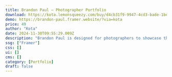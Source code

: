 ```yaml
---
title: Brandon Paul — Photographer Portfolio
download: https://kota.lemonsqueezy.com/buy/d4cb31f9-9947-4cd3-bade-1bed5eceac23
demo: https://brandon-paul.framer.website/?via=kota
price: 49
author: "Kota"
date: 2024-11-30T09:55:29.009Z
description: "Brandon Paul is designed for photographers to showcase their work with a clean, minimalist layout. With smooth transitions, intuitive navigation, and an easy-to-use CMS, it highlights your photography while offering a professional viewing experience."
ssg: ["Framer"]
css: []
ui: []
cms: []
category: [Portfolio]
draft: false
---
```

